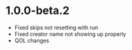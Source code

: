 # 1.0.0-beta.2

- Fixed skips not resetting with run
- Fixed creator name not showing up properly
- QOL changes